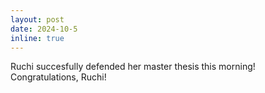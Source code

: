 ```yaml
---
layout: post
date: 2024-10-5 
inline: true
---
```

Ruchi succesfully defended her master thesis this morning! Congratulations, Ruchi!

